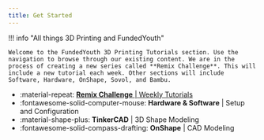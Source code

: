 ```yaml
---
title: Get Started
---
```


!!! info "All things 3D Printing and FundedYouth"

    Welcome to the FundedYouth 3D Printing Tutorials section. Use the navigation to browse through our existing content. We are in the process of creating a new series called **Remix Challenge**. This will include a new tutorial each week. Other sections will include Software, Hardware, OnShape, Sovol, and Bambu.


<div class="grid cards" markdown>

- :material-repeat: [__Remix Challenge__ | Weekly Tutorials](./Remix_Challenge/)
- :fontawesome-solid-computer-mouse: __Hardware & Software__ | Setup and Configuration
- :material-shape-plus: __TinkerCAD__ | 3D Shape Modeling
- :fontawesome-solid-compass-drafting: __OnShape__ | CAD Modeling

</div>